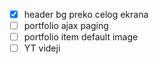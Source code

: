 - [x] header bg preko celog ekrana
- [ ] portfolio ajax paging
- [ ] portfolio item default image
- [ ] YT videji
